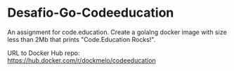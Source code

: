 # Desafio-Go-Codeeducation
An assignment for code.education. Create a golalng docker image with size less than 2Mb that prints "Code.Education Rocks!".

URL to Docker Hub repo: https://hub.docker.com/r/dockmelo/codeeducation
